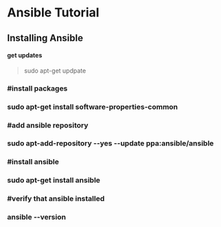 # Ansible Tutorial 

## Installing Ansible 

#### get updates 
>sudo apt-get updpate

### #install packages
### sudo apt-get install software-properties-common

### #add ansible repository
### sudo apt-add-repository --yes --update ppa:ansible/ansible

### #install ansible 
### sudo apt-get install ansible 

### #verify that ansible installed 
### ansible --version
